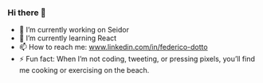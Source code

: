 ### Hi there 👋

- 🔭 I’m currently working on Seidor
- 🌱 I’m currently learning React 
- 📫 How to reach me: www.linkedin.com/in/federico-dotto
- ⚡ Fun fact: When I’m not coding, tweeting, or pressing pixels, you’ll find me cooking or exercising on the beach.

